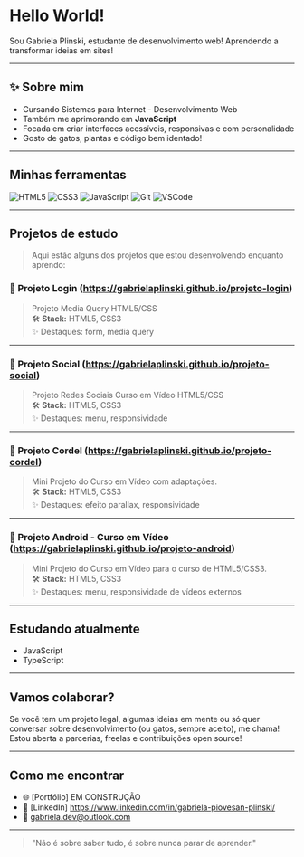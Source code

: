 # Hello World!  
Sou Gabriela Plinski, estudante de desenvolvimento web! Aprendendo a transformar ideias em sites!

---

## ✨ Sobre mim

- Cursando Sistemas para Internet - Desenvolvimento Web
- Também me aprimorando em **JavaScript**
- Focada em criar interfaces acessíveis, responsivas e com personalidade
- Gosto de gatos, plantas e código bem identado!

---

## Minhas ferramentas

![HTML5](https://img.shields.io/badge/-HTML5-E34F26?style=flat&logo=html5&logoColor=white)
![CSS3](https://img.shields.io/badge/-CSS3-1572B6?style=flat&logo=css3&logoColor=white)
![JavaScript](https://img.shields.io/badge/-JavaScript-F7DF1E?style=flat&logo=javascript&logoColor=black)
![Git](https://img.shields.io/badge/-Git-F05032?style=flat&logo=git&logoColor=white)
![VSCode](https://img.shields.io/badge/-VSCode-007ACC?style=flat&logo=visual-studio-code&logoColor=white)

---

## Projetos de estudo

> Aqui estão alguns dos projetos que estou desenvolvendo enquanto aprendo:

### 🔗 Projeto Login (https://gabrielaplinski.github.io/projeto-login)
> Projeto Media Query HTML5/CSS  
> 🛠️ **Stack:** HTML5, CSS3  
> ✨ Destaques: form, media query

---

### 🔗 Projeto Social (https://gabrielaplinski.github.io/projeto-social)
> Projeto Redes Sociais Curso em Vídeo HTML5/CSS  
> 🛠️ **Stack:** HTML5, CSS3  
> ✨ Destaques: menu, responsividade

---

### 🔗 Projeto Cordel (https://gabrielaplinski.github.io/projeto-cordel)
> Mini Projeto do Curso em Vídeo com adaptações.  
> 🛠️ **Stack:** HTML5, CSS3   
> ✨ Destaques: efeito parallax, responsividade  

---

### 🔗 Projeto Android - Curso em Vídeo (https://gabrielaplinski.github.io/projeto-android)
> Mini Projeto do Curso em Vídeo para o curso de HTML5/CSS3.  
> 🛠️ **Stack:** HTML5, CSS3  
> ✨ Destaques: menu, responsividade de vídeos externos

---

## Estudando atualmente

- JavaScript
- TypeScript

---


## Vamos colaborar?

Se você tem um projeto legal, algumas ideias em mente ou só quer conversar sobre desenvolvimento (ou gatos, sempre aceito), me chama!  
Estou aberta a parcerias, freelas e contribuições open source!

---

## Como me encontrar

- 🌐 [Portfólio] EM CONSTRUÇÃO
- 💼 [LinkedIn] https://www.linkedin.com/in/gabriela-piovesan-plinski/
- 📧 gabriela.dev@outlook.com

---

> "Não é sobre saber tudo, é sobre nunca parar de aprender." 
